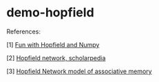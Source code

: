 # demo-hopfield



References: 

[1] <a href="http://codeaffectionate.blogspot.com/2013/05/fun-with-hopfield-and-numpy.html">Fun with Hopfield and Numpy</a>

[2] <a href="http://www.scholarpedia.org/article/Hopfield_network">Hopfield network, scholarpedia</a>

[3] <a href="https://neuronaldynamics-exercises.readthedocs.io/en/latest/exercises/hopfield-network.html">Hopfield Network model of associative memory</a>
